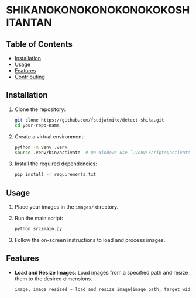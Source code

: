 # SHIKANOKONOKONOKONOKOKOSHITANTAN

## Table of Contents

- [Installation](#installation)
- [Usage](#usage)
- [Features](#features)
- [Contributing](#contributing)

## Installation

1. Clone the repository:
    ```sh
    git clone https://github.com/fsudjatmiko/detect-shika.git
    cd your-repo-name
    ```

2. Create a virtual environment:
    ```sh
    python -m venv .venv
    source .venv/bin/activate  # On Windows use `.venv\Scripts\activate`
    ```

3. Install the required dependencies:
    ```sh
    pip install -r requirements.txt
    ```

## Usage

1. Place your images in the `images/` directory.

2. Run the main script:
    ```sh
    python src/main.py
    ```

3. Follow the on-screen instructions to load and process images.

## Features

- **Load and Resize Images**: Load images from a specified path and resize them to the desired dimensions.
  ```python
  image, image_resized = load_and_resize_image(image_path, target_width, target_height)